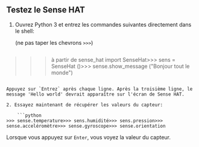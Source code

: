 ## Testez le Sense HAT

1. Ouvrez Python 3 et entrez les commandes suivantes directement dans le shell:
    
    (ne pas taper les chevrons `>>>`)
    
    ```python
>>> à partir de sense_hat import SenseHat>>> sens = SenseHat ()>>> sense.show_message ("Bonjour tout le monde")
```

Appuyez sur `Entrez` après chaque ligne. Après la troisième ligne, le message 'Hello world' devrait apparaître sur l'écran de Sense HAT.

2. Essayez maintenant de récupérer les valeurs du capteur:
    
    ```python
>>> sense.temperature>>> sens.humidité>>> sens.pression>>> sense.acceléromètre>>> sense.gyroscope>>> sense.orientation
```

Lorsque vous appuyez sur `Enter`, vous voyez la valeur du capteur.